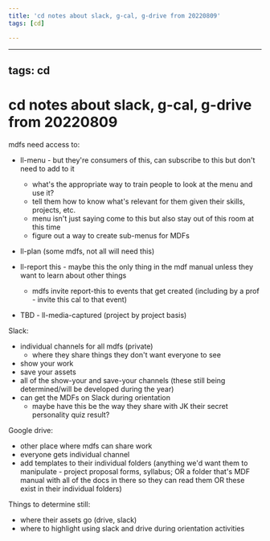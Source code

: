 ```yaml
---
title: 'cd notes about slack, g-cal, g-drive from 20220809'
tags: [cd]

---
```


---
tags: cd
---

# cd notes about slack, g-cal, g-drive from 20220809
mdfs need access to:
* ll-menu - but they're consumers of this, can subscribe to this but don't need to add to it
    * what's the appropriate way to train people to look at the menu and use it?
    * tell them how to know what's relevant for them given their skills, projects, etc. 
    * menu isn't just saying come to this but also stay out of this room at this time
    * figure out a way to create sub-menus for MDFs
* ll-plan (some mdfs, not all will need this)
* ll-report this - maybe this the only thing in the mdf manual unless they want to learn about other things
    * mdfs invite report-this to events that get created (including by a prof - invite this cal to that event)


* TBD - ll-media-captured (project by project basis)

Slack:
* individual channels for all mdfs (private)
    * where they share things they don't want everyone to see
* show your work
* save your assets
* all of the show-your and save-your channels (these still being determined/will be developed during the year)
* can get the MDFs on Slack during orientation
    * maybe have this be the way they share with JK their secret personality quiz result?

Google drive:
* other place where mdfs can share work
* everyone gets individual channel
* add templates to their individual folders (anything we'd want them to manipulate - project proposal forms, syllabus; OR a folder that's MDF manual with all of the docs in there so they can read them OR these exist in their individual folders)

Things to determine still:
* where their assets go (drive, slack)
* where to highlight using slack and drive during orientation activities